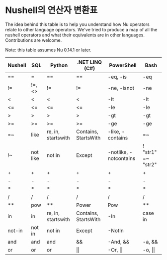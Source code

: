 # Nushell의 연산자 변환표

The idea behind this table is to help you understand how Nu operators relate to other language operators. We've tried to produce a map of all the nushell operators and what their equivalents are in other languages. Contributions are welcome.

Note: this table assumes Nu 0.14.1 or later.

| Nushell | SQL      | Python             | .NET LINQ (C#)       | PowerShell             | Bash               |
| ------- | -------- | ------------------ | -------------------- | ---------------------- | ------------------ |
| ==      | =        | ==                 | ==                   | -eq, -is               | -eq                |
| !=      | !=, <>   | !=                 | !=                   | -ne, -isnot            | -ne                |
| <       | <        | <                  | <                    | -lt                    | -lt                |
| <=      | <=       | <=                 | <=                   | -le                    | -le                |
| >       | >        | >                  | >                    | -gt                    | -gt                |
| >=      | >=       | >=                 | >=                   | -ge                    | -ge                |
| =~      | like     | re, in, startswith | Contains, StartsWith | -like, -contains       | =~                 |
| !~      | not like | not in             | Except               | -notlike, -notcontains | ! "str1" =~ "str2" |
| +       | +        | +                  | +                    | +                      | +                  |
| -       | -        | -                  | -                    | -                      | -                  |
| \*      | \*       | \*                 | \*                   | \*                     | \*                 |
| /       | /        | /                  | /                    | /                      | /                  |
| \*\*    | pow      | \*\*               | Power                | Pow                    | \*\*               |
| in      | in       | re, in, startswith | Contains, StartsWith | -In                    | case in            |
| not-in  | not in   | not in             | Except               | -NotIn                 |                    |
| and     | and      | and                | &&                   | -And, &&               | -a, &&             |
| or      | or       | or                 | \|\|                 | -Or, \|\|              | -o, \|\|           |
